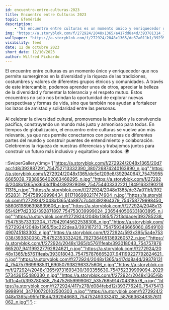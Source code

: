 ```yaml
---
id: encuentro-entre-culturas-2023
title: Encuentro entre Culturas 2023
topic: Efeméride
description:
    - "El encuentro entre culturas es un momento único y enriquecedor que nos permite sumergirnos en la diversidad y la riqueza de las tradiciones, costumbres y valores de diferentes grupos étnicos y comunidades."
img: "https://a.storyblok.com/f/272924/2048x1365/a417dd8a4d/393781314_754757969998531_6905079382963375606_n.jpg"
wallpaper: "https://a.storyblok.com/f/272924/2048x1365/de37a011b1/392952831_754758939998434_8117186980217474904_n.jpg"
visibility: feed
date: 12 de octubre 2023
short_date: 12/10/2023
author: Wilfred Pichardo
---
```

El encuentro entre culturas es un momento único y enriquecedor que nos permite sumergirnos en la diversidad y la riqueza de las tradiciones, costumbres y valores de diferentes grupos étnicos y comunidades. A través de este intercambio, podemos aprender unos de otros, apreciar la belleza de la diversidad y fomentar la tolerancia y el respeto mutuo. Estos encuentros no solo nos brindan la oportunidad de explorar nuevas perspectivas y formas de vida, sino que también nos ayudan a fortalecer los lazos de amistad y solidaridad entre las personas. 
<br/><br/>
Al celebrar la diversidad cultural, promovemos la inclusión y la convivencia pacífica, construyendo un mundo más justo y armonioso para todos. En tiempos de globalización, el encuentro entre culturas se vuelve aún más relevante, ya que nos permite conectarnos con personas de diferentes partes del mundo y construir puentes de entendimiento y colaboración. Celebremos la riqueza de nuestras diferencias y trabajemos juntos para construir un futuro más inclusivo y equitativo para todos. 🌍

::SwiperGallery{:img='["https://a.storyblok.com/f/272924/2048x1365/20d7acc1d8/392887291_754752713332390_380726874240163990_n.jpg","https://a.storyblok.com/f/272924/2048x1365/dc5ef209e8/392940647_754759556665039_7938956402063468295_n.jpg","https://a.storyblok.com/f/272924/2048x1365/e36d3df1b4/392928098_754754403332221_1849163319021811315_n.jpg","https://a.storyblok.com/f/272924/2048x1365/de37a011b1/392952831_754758939998434_8117186980217474904_n.jpg","https://a.storyblok.com/f/272924/2048x1365/4a887c7c4d/392864379_754758779998450_5860619896398839606_n.jpg","https://a.storyblok.com/f/272924/2048x1365/42ff7d2332/392871897_754753039999024_2365440506331803895_n.jpg","https://a.storyblok.com/f/272924/2048x1365/572f3ddace/393785238_754753573332304_7179429145622538308_n.jpg","https://a.storyblok.com/f/272924/2048x1365/5bc222dea3/393167213_754759346665060_8549100490745183303_n.jpg","https://a.storyblok.com/f/272924/593x395/5a4e753038/393830050_754752353332426_7927364051369260572_n.jpg","https://a.storyblok.com/f/272924/2048x1365/b57611feab/393018043_754757876665207_941199227792824621_n.jpg","https://a.storyblok.com/f/272924/2048x1365/b57611feab/393018043_754757876665207_941199227792824621_n.jpg","https://a.storyblok.com/f/272924/2048x1365/a417dd8a4d/393781314_754757969998531_6905079382963375606_n.jpg","https://a.storyblok.com/f/272924/2048x1365/9731693430/393355630_754752339999094_2029573436155480330_n.jpg","https://a.storyblok.com/f/272924/2048x1365/6b1df1c4c0/393780588_754752659999062_5357685914704318578_n.jpg","https://a.storyblok.com/f/272924/417x278/d084febd12/393776240_754754139998914_347100720102500303_n.jpg","https://a.storyblok.com/f/272924/2048x1365/c95fdf18d4/392946683_754752493332412_5876636348357611062_n.jpg"]'}
::